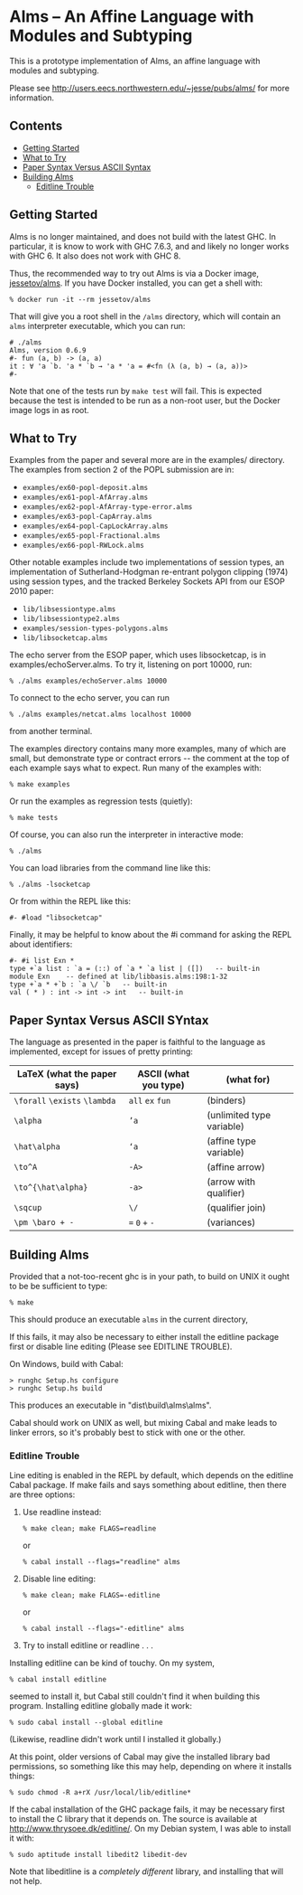 # Alms – An Affine Language with Modules and Subtyping

This is a prototype implementation of Alms, an affine language with
modules and subtyping.

Please see http://users.eecs.northwestern.edu/~jesse/pubs/alms/ for more
information.

## Contents

  * [Getting Started](#getting-started)
  * [What to Try](#what-to-try)
  * [Paper Syntax Versus ASCII Syntax](#paper-syntax-versus-ascii-syntax)
  * [Building Alms](#building-alms)
      * [Editline Trouble](#editline-trouble)

## Getting Started

Alms is no longer maintained, and does not build with the latest GHC.
In particular, it is know to work with GHC 7.6.3, and and likely no
longer works with GHC 6. It also does not work with GHC 8.

Thus, the recommended way to try out Alms is via a Docker image,
[jessetov/alms](https://hub.docker.com/r/jessetov/alms/). If you have
Docker installed, you can get a shell with:

    % docker run -it --rm jessetov/alms

That will give you a root shell in the `/alms` directory, which will
contain an `alms` interpreter executable, which you can run:

    # ./alms
    Alms, version 0.6.9
    #- fun (a, b) -> (a, a)
    it : ∀ 'a `b. 'a * `b → 'a * 'a = #<fn (λ (a, b) → (a, a))>
    #-

Note that one of the tests run by `make test` will fail. This is
expected because the test is intended to be run as a non-root user,
but the Docker image logs in as root.

## What to Try

Examples from the paper and several more are in the examples/
directory.  The examples from section 2 of the POPL submission are in:

  * `examples/ex60-popl-deposit.alms`
  * `examples/ex61-popl-AfArray.alms`
  * `examples/ex62-popl-AfArray-type-error.alms`
  * `examples/ex63-popl-CapArray.alms`
  * `examples/ex64-popl-CapLockArray.alms`
  * `examples/ex65-popl-Fractional.alms`
  * `examples/ex66-popl-RWLock.alms`

Other notable examples include two implementations of session types,
an implementation of Sutherland-Hodgman re-entrant polygon clipping
(1974) using session types, and the tracked Berkeley Sockets API from
our ESOP 2010 paper:

  * `lib/libsessiontype.alms`
  * `lib/libsessiontype2.alms`
  * `examples/session-types-polygons.alms`
  * `lib/libsocketcap.alms`

The echo server from the ESOP paper, which uses libsocketcap, is in
examples/echoServer.alms.  To try it, listening on port 10000, run:

    % ./alms examples/echoServer.alms 10000

To connect to the echo server, you can run

    % ./alms examples/netcat.alms localhost 10000

from another terminal.

The examples directory contains many more examples, many of which are
small, but demonstrate type or contract errors -- the comment at the
top of each example says what to expect.  Run many of the examples
with:

    % make examples

Or run the examples as regression tests (quietly):

    % make tests

Of course, you can also run the interpreter in interactive mode:

    % ./alms

You can load libraries from the command line like this:

    % ./alms -lsocketcap

Or from within the REPL like this:

    #- #load "libsocketcap"

Finally, it may be helpful to know about the #i command for asking the
REPL about identifiers:

    #- #i list Exn *
    type +`a list : `a = (::) of `a * `a list | ([])   -- built-in
    module Exn    -- defined at lib/libbasis.alms:198:1-32
    type +`a * +`b : `a \/ `b   -- built-in
    val ( * ) : int -> int -> int   -- built-in


## Paper Syntax Versus ASCII SYntax

The language as presented in the paper is faithful to the language as
implemented, except for issues of pretty printing:

LaTeX (what the paper says)  | ASCII (what you type)      | (what for)
---------------------------- | -------------------------- | -----------
`\forall` `\exists` `\lambda` | `all` `ex` `fun` | (binders)
`\alpha`                     | `’a`          | (unlimited type variable)
`\hat\alpha`                 | `‘a`          | (affine type variable)
`\to^A`                      | `-A>`         | (affine arrow)
`\to^{\hat\alpha}`           | `-a>`         | (arrow with qualifier)
`\sqcup`                     | `\/`          | (qualifier join)
`\pm \baro + -`              | `=` `0` `+` `-` | (variances)


## Building Alms

Provided that a not-too-recent ghc is in your path, to build on UNIX
it ought to be be sufficient to type:

    % make

This should produce an executable `alms` in the current directory,

If this fails, it may also be necessary to either install the editline
package first or disable line editing (Please see EDITLINE TROUBLE).

On Windows, build with Cabal:

    > runghc Setup.hs configure
    > runghc Setup.hs build

This produces an executable in "dist\build\alms\alms".

Cabal should work on UNIX as well, but mixing Cabal and make leads to
linker errors, so it's probably best to stick with one or the other.


### Editline Trouble

Line editing is enabled in the REPL by default, which depends on the
editline Cabal package.  If make fails and says something about
editline, then there are three options:

1)  Use readline instead:

        % make clean; make FLAGS=readline

    or

        % cabal install --flags="readline" alms

2)  Disable line editing:

        % make clean; make FLAGS=-editline

    or

        % cabal install --flags="-editline" alms

3)  Try to install editline or readline . . .

Installing editline can be kind of touchy.  On my system,

    % cabal install editline

seemed to install it, but Cabal still couldn't find it when
building this program.  Installing editline globally made it work:

    % sudo cabal install --global editline

(Likewise, readline didn't work until I installed it globally.)

At this point, older versions of Cabal may give the installed library
bad permissions, so something like this may help, depending on where
it installs things:

    % sudo chmod -R a+rX /usr/local/lib/editline*

If the cabal installation of the GHC package fails, it may be
necessary first to install the C library that it depends on.  The
source is available at http://www.thrysoee.dk/editline/.  On my Debian
system, I was able to install it with:

    % sudo aptitude install libedit2 libedit-dev

Note that libeditline is a *completely different* library, and
installing that will not help.

